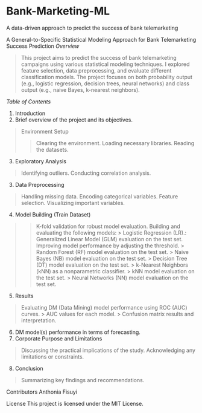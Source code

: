# Bank-Marketing-ML
A data-driven approach to predict the success of bank telemarketing


A General-to-Specific Statistical Modeling Approach for Bank Telemarketing Success Prediction
*Overview*
> This project aims to predict the success of bank telemarketing campaigns using various statistical modeling techniques.
> I explored feature selection, data preprocessing, and evaluate different classification models.
> The project focuses on both probability output (e.g., logistic regression, decision trees, neural networks) and class output (e.g., naive Bayes, k-nearest neighbors).

*Table of Contents*
1. Introduction
2. Brief overview of the project and its objectives.
> Environment Setup
>> Clearing the environment.
>> Loading necessary libraries.
> Reading the datasets.
3. Exploratory Analysis
  > Identifying outliers.
  > Conducting correlation analysis.
3. Data Preprocessing
  > Handling missing data.
  > Encoding categorical variables.
  > Feature selection.
  > Visualizing important variables.
4. Model Building (Train Dataset)
>> K-fold validation for robust model evaluation.
>> Building and evaluating the following models:
    > Logistic Regression (LR).: Generalized Linear Model (GLM) evaluation on the test set. Improving model performance by adjusting the threshold.
    > Random Forest (RF) model evaluation on the test set.
    > Naive Bayes (NB) model evaluation on the test set.
    > Decision Tree (DT) model evaluation on the test set.
    > k-Nearest Neighbors (kNN) as a nonparametric classifier.
    > kNN model evaluation on the test set.
    > Neural Networks (NN) model evaluation on the test set.
5. Results
  > Evaluating DM (Data Mining) model performance using ROC (AUC) curves.
    > AUC values for each model.
    > Confusion matrix results and interpretation.
6. DM model(s) performance in terms of forecasting.
7. Corporate Purpose and Limitations
> Discussing the practical implications of the study.
> Acknowledging any limitations or constraints.
8. Conclusion
> Summarizing key findings and recommendations.

Contributors
Anthonia Fisuyi

License
This project is licensed under the MIT License.
